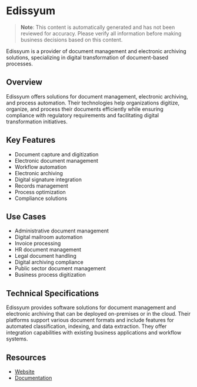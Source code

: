 # Edissyum

> **Note**: This content is automatically generated and has not been reviewed for accuracy. Please verify all information before making business decisions based on this content.

Edissyum is a provider of document management and electronic archiving solutions, specializing in digital transformation of document-based processes.

## Overview

Edissyum offers solutions for document management, electronic archiving, and process automation. Their technologies help organizations digitize, organize, and process their documents efficiently while ensuring compliance with regulatory requirements and facilitating digital transformation initiatives.

## Key Features

- Document capture and digitization
- Electronic document management
- Workflow automation
- Electronic archiving
- Digital signature integration
- Records management
- Process optimization
- Compliance solutions

## Use Cases

- Administrative document management
- Digital mailroom automation
- Invoice processing
- HR document management
- Legal document handling
- Digital archiving compliance
- Public sector document management
- Business process digitization

## Technical Specifications

Edissyum provides software solutions for document management and electronic archiving that can be deployed on-premises or in the cloud. Their platforms support various document formats and include features for automated classification, indexing, and data extraction. They offer integration capabilities with existing business applications and workflow systems.

## Resources

- [Website](https://www.edissyum.com)
- [Documentation](https://www.edissyum.com/resources)
